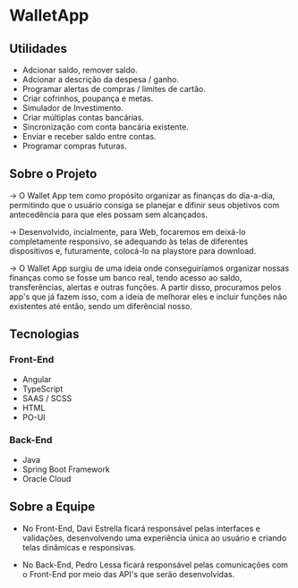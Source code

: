 # WalletApp

## Utilidades
- Adcionar saldo, remover saldo. 
- Adcionar a descrição da despesa / ganho.
- Programar alertas de compras / limites de cartão. 
- Criar cofrinhos, poupança e metas.  
- Simulador de Investimento. 
- Criar múltiplas contas bancárias. 
- Sincronização com conta bancária existente. 
- Enviar e receber saldo entre contas. 
- Programar compras futuras. 


## Sobre o Projeto
-> O Wallet App tem como propósito organizar as finanças do dia-a-dia, permitindo que o usuário consiga se planejar e difinir seus objetivos com antecedência para que eles possam sem alcançados. 

-> Desenvolvido, incialmente, para Web, focaremos em deixá-lo  completamente responsivo, se adequando às telas de diferentes dispositivos e, futuramente, colocá-lo na playstore para download.

-> O Wallet App surgiu de uma ideia onde conseguiríamos organizar nossas finanças como se fosse um banco real, tendo acesso ao saldo, transferências, alertas e outras funções. A partir disso, procuramos pelos app's que já fazem isso, com a ideia de melhorar eles e incluir funções não existentes até então, sendo um diferêncial nosso. 


## Tecnologias
### Front-End
- Angular
- TypeScript
- SAAS / SCSS
- HTML
- PO-UI 
### Back-End
- Java
- Spring Boot Framework
- Oracle Cloud

## Sobre a Equipe
- No Front-End, Davi Estrella ficará responsável pelas interfaces e validações, desenvolvendo uma experiência única ao usuário e criando telas dinâmicas e responsivas. 

- No Back-End, Pedro Lessa ficará responsável pelas comunicações com o Front-End por meio das API's que serão desenvolvidas. 